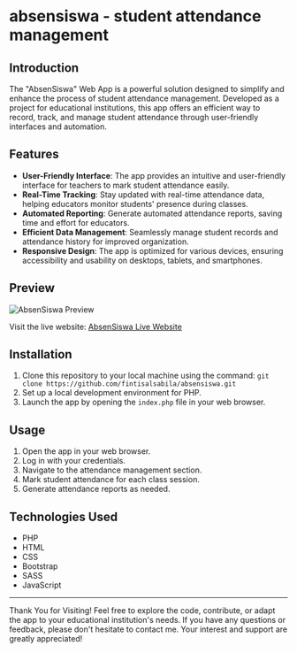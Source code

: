 # absensiswa - student attendance management

## Introduction
The "AbsenSiswa" Web App is a powerful solution designed to simplify and enhance the process of student attendance management. Developed as a project for educational institutions, this app offers an efficient way to record, track, and manage student attendance through user-friendly interfaces and automation.

## Features
- **User-Friendly Interface**: The app provides an intuitive and user-friendly interface for teachers to mark student attendance easily.
- **Real-Time Tracking**: Stay updated with real-time attendance data, helping educators monitor students' presence during classes.
- **Automated Reporting**: Generate automated attendance reports, saving time and effort for educators.
- **Efficient Data Management**: Seamlessly manage student records and attendance history for improved organization.
- **Responsive Design**: The app is optimized for various devices, ensuring accessibility and usability on desktops, tablets, and smartphones.

## Preview
![AbsenSiswa Preview](insert_photo_url_here)

Visit the live website: [AbsenSiswa Live Website](insert_live_website_link_here)

## Installation
1. Clone this repository to your local machine using the command: `git clone https://github.com/fintisalsabila/absensiswa.git`
2. Set up a local development environment for PHP.
3. Launch the app by opening the `index.php` file in your web browser.

## Usage
1. Open the app in your web browser.
2. Log in with your credentials.
3. Navigate to the attendance management section.
4. Mark student attendance for each class session.
5. Generate attendance reports as needed.

## Technologies Used
- PHP
- HTML
- CSS
- Bootstrap
- SASS
- JavaScript

---
Thank You for Visiting!
Feel free to explore the code, contribute, or adapt the app to your educational institution's needs. If you have any questions or feedback, please don't hesitate to contact me. Your interest and support are greatly appreciated!
